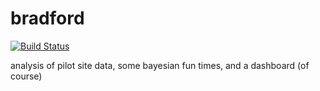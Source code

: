 # bradford
[![Build Status](https://travis-ci.org/massgov/bradford.svg?branch=master)](https://travis-ci.org/massgov/bradford)

analysis of pilot site data, some bayesian fun times, and a dashboard (of course)
